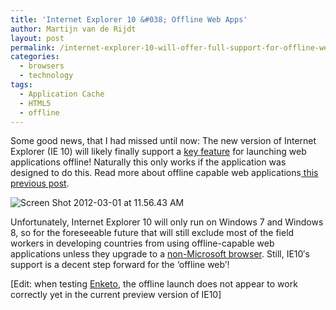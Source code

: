 ```yaml
---
title: 'Internet Explorer 10 &#038; Offline Web Apps'
author: Martijn van de Rijdt
layout: post
permalink: /internet-explorer-10-will-offer-full-support-for-offline-web-applications/
categories:
  - browsers
  - technology
tags:
  - Application Cache
  - HTML5
  - offline
---
```

Some good news, that I had missed until now: The new version of Internet Explorer (IE 10) will likely finally support a [key feature][1] for launching web applications offline! Naturally this only works if the application was designed to do this. Read more about offline capable web applications[ this previous post][2].

 [1]: http://msdn.microsoft.com/en-us/library/hh673546(v=vs.85).aspx "link to Microsoft page"
 [2]: /offline-capable-web-applications/ "Offline-Capable Web Applications"

![][3]

 [3]: ../files/2012/03/Screen-Shot-2012-03-01-at-11.56.43-AM.png "Screen Shot 2012-03-01 at 11.56.43 AM"

Unfortunately, Internet Explorer 10 will only run on Windows 7 and Windows 8, so for the foreseeable future that will still exclude most of the field workers in developing countries from using offline-capable web applications unless they upgrade to a [non-Microsoft browser][4]. Still, IE10′s support is a decent step forward for the ‘offline web’!

 [4]: /humanitarian-aid-browsing/ "Humanitarian Aid Browsing"

\[Edit: when testing [Enketo][5], the offline launch does not appear to work correctly yet in the current preview version of IE10\]

 [5]: /an-introduction-to-enketo/ "An Introduction to Rapaide"
